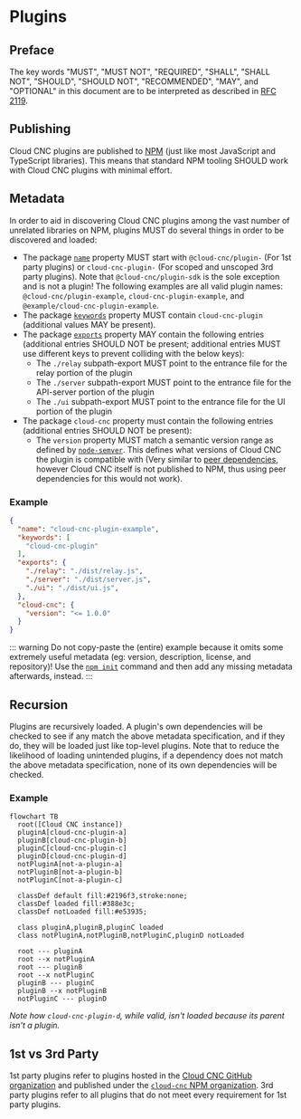# Plugins

## Preface
The key words "MUST", "MUST NOT", "REQUIRED", "SHALL", "SHALL NOT", "SHOULD", "SHOULD NOT",
"RECOMMENDED", "MAY", and "OPTIONAL" in this document are to be interpreted as described in
[RFC 2119](https://www.ietf.org/rfc/rfc2119.txt).

## Publishing
Cloud CNC plugins are published to [NPM](https://npmjs.com) (just like most JavaScript and
TypeScript libraries). This means that standard NPM tooling SHOULD work with Cloud CNC plugins with
minimal effort.

## Metadata
In order to aid in discovering Cloud CNC plugins among the vast number of unrelated libraries on NPM,
plugins MUST do several things in order to be discovered and loaded:
* The package [`name`](https://docs.npmjs.com/cli/v8/configuring-npm/package-json#name) property
MUST start with `@cloud-cnc/plugin-` (For 1st party plugins) or `cloud-cnc-plugin-` (For scoped and
unscoped 3rd party plugins). Note that `@cloud-cnc/plugin-sdk` is the sole exception and is not a
plugin! The following examples are all valid plugin names: `@cloud-cnc/plugin-example`,
`cloud-cnc-plugin-example`, and `@example/cloud-cnc-plugin-example`.
* The package [`keywords`](https://docs.npmjs.com/cli/v8/configuring-npm/package-json#keywords)
property MUST contain `cloud-cnc-plugin` (additional values MAY be present).
* The package [`exports`](https://nodejs.org/api/packages.html#subpath-exports) property MAY
contain the following entries (additional entries SHOULD NOT be present; additional entries MUST
use different keys to prevent colliding with the below keys):
  * The `./relay` subpath-export MUST point to the entrance file for the relay portion of the plugin
  * The `./server` subpath-export MUST point to the entrance file for the API-server portion of the
    plugin
  * The `./ui` subpath-export MUST point to the entrance file for the UI portion of the plugin
* The package `cloud-cnc` property must contain the following entries (additional entries SHOULD
NOT be present):
  * The `version` property MUST match a semantic version range as defined by
  [`node-semver`](https://github.com/npm/node-semver#ranges). This defines what versions of Cloud
  CNC the plugin is compatible with (Very similar to
  [peer dependencies](https://docs.npmjs.com/cli/v8/configuring-npm/package-json#peerdependencies),
  however Cloud CNC itself is not published to NPM, thus using peer dependencies for this would not
  work).

### Example
```json
{
  "name": "cloud-cnc-plugin-example",
  "keywords": [
    "cloud-cnc-plugin"
  ],
  "exports": {
    "./relay": "./dist/relay.js",
    "./server": "./dist/server.js",
    "./ui": "./dist/ui.js",
  },
  "cloud-cnc": {
    "version": "<= 1.0.0"
  }
}
```

::: warning
Do not copy-paste the (entire) example because it omits some extremely useful metadata (eg: version,
description, license, and repository)! Use the
[`npm init`](https://docs.npmjs.com/cli/v8/commands/npm-init) command and then add any missing
metadata afterwards, instead.
:::

## Recursion
Plugins are recursively loaded. A plugin's own dependencies will be checked to see if any match the
above metadata specification, and if they do, they will be loaded just like top-level plugins. Note
that to reduce the likelihood of loading unintended plugins, if a dependency does not match the
above metadata specification, none of its own dependencies will be checked.

### Example
```mermaid
flowchart TB
  root([Cloud CNC instance])
  pluginA[cloud-cnc-plugin-a]
  pluginB[cloud-cnc-plugin-b]
  pluginC[cloud-cnc-plugin-c]
  pluginD[cloud-cnc-plugin-d]
  notPluginA[not-a-plugin-a]
  notPluginB[not-a-plugin-b]
  notPluginC[not-a-plugin-c]

  classDef default fill:#2196f3,stroke:none;
  classDef loaded fill:#388e3c;
  classDef notLoaded fill:#e53935;

  class pluginA,pluginB,pluginC loaded
  class notPluginA,notPluginB,notPluginC,pluginD notLoaded
  
  root --- pluginA
  root --x notPluginA
  root --- pluginB
  root --x notPluginC
  pluginB --- pluginC
  pluginB --x notPluginB
  notPluginC --- pluginD
```
*Note how `cloud-cnc-plugin-d`, while valid, isn't loaded because its parent isn't a plugin.*

## 1st vs 3rd Party
1st party plugins refer to plugins hosted in the
[Cloud CNC GitHub organization](https://github.com/cloud-cnc) and published under the [`cloud-cnc`
NPM organization](https://npmjs.com/org/cloud-cnc). 3rd party plugins refer to all plugins
that do not meet every requirement for 1st party plugins.